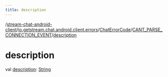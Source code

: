 ```yaml
---
title: description
---
```

/[stream-chat-android-client](../../../index.md)/[io.getstream.chat.android.client.errors](../../index.md)/[ChatErrorCode](../index.md)/[CANT_PARSE_CONNECTION_EVENT](index.md)/[description](description.md)  
  
  
  
# description  
val [description](description.md): [String](https://kotlinlang.org/api/latest/jvm/stdlib/kotlin/-string/index.html)
